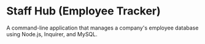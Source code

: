 # Staff Hub (Employee Tracker)
A command-line application that manages a company's employee database using Node.js, Inquirer, and MySQL.
